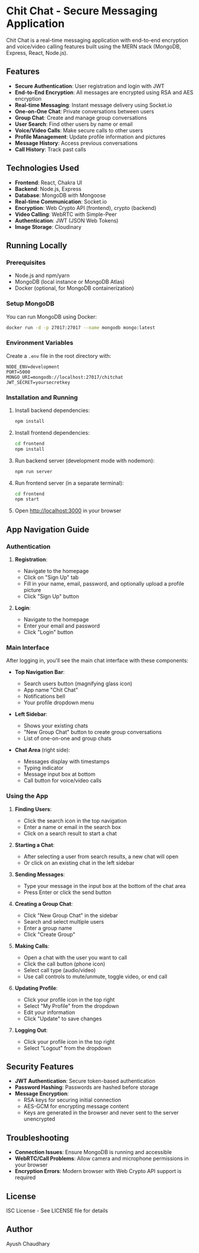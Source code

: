 # Chit Chat - Secure Messaging Application

Chit Chat is a real-time messaging application with end-to-end encryption and voice/video calling features built using the MERN stack (MongoDB, Express, React, Node.js).

## Features

- **Secure Authentication**: User registration and login with JWT
- **End-to-End Encryption**: All messages are encrypted using RSA and AES encryption
- **Real-time Messaging**: Instant message delivery using Socket.io
- **One-on-One Chat**: Private conversations between users
- **Group Chat**: Create and manage group conversations
- **User Search**: Find other users by name or email
- **Voice/Video Calls**: Make secure calls to other users
- **Profile Management**: Update profile information and pictures
- **Message History**: Access previous conversations
- **Call History**: Track past calls

## Technologies Used

- **Frontend**: React, Chakra UI
- **Backend**: Node.js, Express
- **Database**: MongoDB with Mongoose
- **Real-time Communication**: Socket.io
- **Encryption**: Web Crypto API (frontend), crypto (backend)
- **Video Calling**: WebRTC with Simple-Peer
- **Authentication**: JWT (JSON Web Tokens)
- **Image Storage**: Cloudinary

## Running Locally

### Prerequisites

- Node.js and npm/yarn
- MongoDB (local instance or MongoDB Atlas)
- Docker (optional, for MongoDB containerization)

### Setup MongoDB

You can run MongoDB using Docker:

```bash
docker run -d -p 27017:27017 --name mongodb mongo:latest
```

### Environment Variables

Create a `.env` file in the root directory with:

```
NODE_ENV=development
PORT=5000
MONGO_URI=mongodb://localhost:27017/chitchat
JWT_SECRET=yoursecretkey
```

### Installation and Running

1. Install backend dependencies:
   ```bash
   npm install
   ```

2. Install frontend dependencies:
   ```bash
   cd frontend
   npm install
   ```

3. Run backend server (development mode with nodemon):
   ```bash
   npm run server
   ```

4. Run frontend server (in a separate terminal):
   ```bash
   cd frontend
   npm start
   ```

5. Open [http://localhost:3000](http://localhost:3000) in your browser

## App Navigation Guide

### Authentication

1. **Registration**:
   - Navigate to the homepage
   - Click on "Sign Up" tab
   - Fill in your name, email, password, and optionally upload a profile picture
   - Click "Sign Up" button

2. **Login**:
   - Navigate to the homepage
   - Enter your email and password
   - Click "Login" button

### Main Interface

After logging in, you'll see the main chat interface with these components:

- **Top Navigation Bar**:
  - Search users button (magnifying glass icon)
  - App name "Chit Chat"
  - Notifications bell
  - Your profile dropdown menu

- **Left Sidebar**:
  - Shows your existing chats
  - "New Group Chat" button to create group conversations
  - List of one-on-one and group chats

- **Chat Area** (right side):
  - Messages display with timestamps
  - Typing indicator
  - Message input box at bottom
  - Call button for voice/video calls

### Using the App

1. **Finding Users**:
   - Click the search icon in the top navigation
   - Enter a name or email in the search box
   - Click on a search result to start a chat

2. **Starting a Chat**:
   - After selecting a user from search results, a new chat will open
   - Or click on an existing chat in the left sidebar

3. **Sending Messages**:
   - Type your message in the input box at the bottom of the chat area
   - Press Enter or click the send button

4. **Creating a Group Chat**:
   - Click "New Group Chat" in the sidebar
   - Search and select multiple users
   - Enter a group name
   - Click "Create Group"

5. **Making Calls**:
   - Open a chat with the user you want to call
   - Click the call button (phone icon)
   - Select call type (audio/video)
   - Use call controls to mute/unmute, toggle video, or end call

6. **Updating Profile**:
   - Click your profile icon in the top right
   - Select "My Profile" from the dropdown
   - Edit your information
   - Click "Update" to save changes

7. **Logging Out**:
   - Click your profile icon in the top right
   - Select "Logout" from the dropdown

## Security Features

- **JWT Authentication**: Secure token-based authentication
- **Password Hashing**: Passwords are hashed before storage
- **Message Encryption**:
  - RSA keys for securing initial connection
  - AES-GCM for encrypting message content
  - Keys are generated in the browser and never sent to the server unencrypted

## Troubleshooting

- **Connection Issues**: Ensure MongoDB is running and accessible
- **WebRTC/Call Problems**: Allow camera and microphone permissions in your browser
- **Encryption Errors**: Modern browser with Web Crypto API support is required

## License

ISC License - See LICENSE file for details

## Author

Ayush Chaudhary